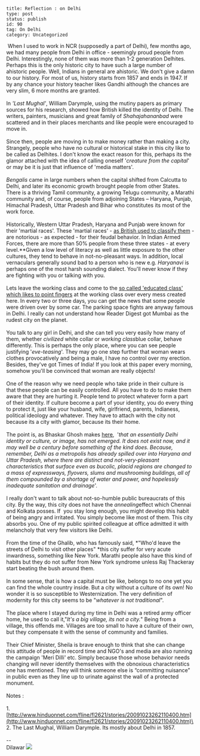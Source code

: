 ~~~~ 
title: Reflection : on Delhi
type: post
status: publish
id: 90
tag: On Delhi
category: Uncategorized
~~~~

 When I used to work in NCR (supposedly a part of Delhi), few months
ago, we had many people from Delhi in office - seemingly proud people
from Delhi. Interestingly, none of them was more than 1-2 generation
Delhites. Perhaps this is the only historic city to have such a large
number of ahistoric people. Well, Indians in general are ahistoric. We
don't give a damn to our history. For most of us, history starts from
1857 and ends in 1947. If by any chance your history teacher likes
Gandhi although the chances are very slim, 6 more months are granted. \
\
In *'Last Mughal'*, William Darymple, using the mutiny papers as primary
sources for his research, showed how British killed the identity of
Delhi. The writers, painters, musicians and great family of
*Shahajahananbad* were scattered and in their places merchants and like
people were encouraged to move in.\
\
Since then, people are moving in to make money rather than making a
city. Strangely, people who have no cultural or historical stake in this
city like to be called as Delhites. I don't know the exact reason for
this, perhaps its the glamor attached with the idea of calling oneself
'*creature from the capital*' or may be it is just that influence of
'media matters'.\
\
*Bengalis* came in large numbers when the capital shifted from Calcutta
to Delhi, and later its economic growth brought people from other
States. There is a thriving Tamil community, a growing Telugu community,
a Marathi community and, of course, people from adjoining States –
Haryana, Punjab, Himachal Pradesh, Uttar Pradesh and Bihar who
constitutes its most of the work force.\
\
Historically, Western Uttar Pradesh, Haryana and Punjab were known for
their 'martial races'. These 'martial races' - [as British used to
classify them](http://en.wikipedia.org/wiki/Martial_Race) - are
notorious - as expected - for their feudal behavior. In Indian Armed
Forces, there are more than 50% people from these three states - at
every level.**Given a low level of literacy as well as little exposure
to the other cultures, they tend to behave in not-no-pleasant ways. In
addition, local vernaculars generally sound bad to a person who is new
e.g. *Haryanavi* is perhaps one of the most harsh sounding dialect.
You'll never know if they are fighting with you or talking with you.\
\
Lets leave the working class and come to the [so called 'educated class'
which likes to point
fingers](http://www.thehindu.com/opinion/columns/Kalpana_Sharma/article611470.ece)
at the working class over every mess created here. In every two or three
days, you can get the news that some people were driven over by some
car. The parking space fights are anyway famous in Delhi. I really can
not understand how Reader Digest got Mumbai as the rudest city on the
planet.\
\
You talk to any girl in Delhi, and she can tell you very easily how many
of them, whether *civilized* white collar or *working class*blue collar,
behave differently. This is perhaps the only place, where you can see
people justifying '*eve-teasing*'. They may go one step further that
woman wears clothes provocatively and being a male, I have no control
over my erection. Besides, they've got Times of India! If you look at
this paper every morning, somehow you'll be convinced that woman are
really objects! \
\
One of the reason why we need people who take pride in their culture is
that these people can be easily controlled. All you have to do to make
them aware that they are hurting it. People tend to protect whatever
form a part of their identity. If culture become a part of your
identity, you do every thing to protect it, just like your husband,
wife, girlfriend, parents, Indianess, political ideology and whatever.
They have to attach with the city not because its a city with glamor,
because its their home. \
\
The point is, as Bhaskar Ghosh makes
[here](http://www.hinduonnet.com/fline/fl2621/stories/20091023262110400.htm), 
'*that an essentially Delhi identity or culture, or image, has not
emerged. It does not exist now, and it may well be a century before
something of the kind does. Because, remember, Delhi as a metropolis has
already spilled over into Haryana and Uttar Pradesh, where there are
distinct and not-very-pleasant characteristics that surface even as
bucolic, placid regions are changed to a mass of expressways, flyovers,
slums and mushrooming buildings, all of them compounded by a shortage of
water and power, and hopelessly inadequate sanitation and drainage*'.\
\
I really don't want to talk about not-so-humble public bureaucrats of
this city. By the way, this city does not have the *annealing*effect
which Chennai and Kolkata posses. If  you stay long enough, you might
develop this habit of being angry and irritated. You simply become like
most of them. This city absorbs you. One of my public spirited colleague
at office admitted it with melancholy that very few visitors like
Delhi.  \
\
From the time of the Ghalib, who has famously said, *"Who'd leave the
streets of Delhi to visit other places" *this city suffer for very acute
inwardness, something like New York. Marathi people also have this kind
of habits but they do not suffer from New York syndrome unless Raj
Thackeray start beating the bush around them.\
\
In some sense, that is how a capital must be like, belongs to no one yet
you can find the whole country inside. But a city without a culture of
its own! No wonder it is so susceptible to Westernization. The very
definition of modernity for this city seems to be "*whatever is not
traditional*".\
\
The place where I stayed during my time in Delhi was a retired army
officer home, he used to call it,"*It's a big village, its not a city.*"
Being from a village, this offends me. Villages are too small to have a
culture of their own, but they compensate it with the sense of community
and families.  \
\
Their Chief Minister, Sheila is brave enough to think that she can
change this attitude of people in record time and NGO's and media are
also running the campaign 'Meri Dilli' etc. Simply because those whose
behavior needs changing will never identify themselves with the
obnoxious characteristics one has mentioned. They will think someone
else is “committing nuisance” in public even as they line up to urinate
against the wall of a protected monument.\
  \
Notes :\
\
1.
[http://www.hinduonnet.com/fline/fl2621/stories/20091023262110400.htm](http://www.hinduonnet.com/fline/fl2621/stories/20091023262110400.htm)\
2. The Last Mughal, William Darymple. Its mostly about Delhi in 1857.\
\
--\
Dilawar
![](https://blogger.googleusercontent.com/tracker/3794193585985230867-5170973727112249907?l=dilawarsays.blogspot.com)

